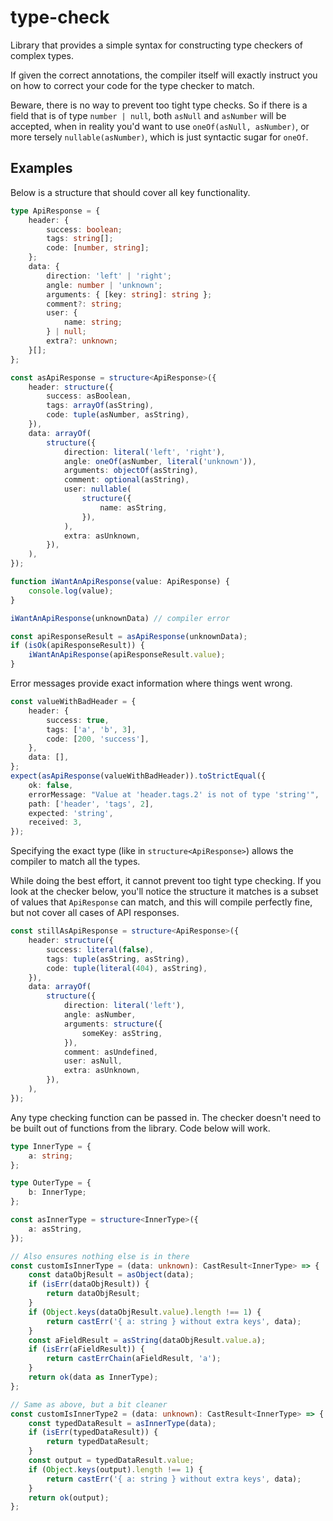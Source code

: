 # type-check

Library that provides a simple syntax for constructing type checkers of complex types.

If given the correct annotations, the compiler itself will exactly instruct you on how to correct
your code for the type checker to match.

Beware, there is no way to prevent too tight type checks. So if there is a field that is of type
`number | null`, both `asNull` and `asNumber` will be accepted, when in reality you'd want to use
`oneOf(asNull, asNumber)`, or more tersely `nullable(asNumber)`, which is just syntactic sugar for
`oneOf`.

## Examples

Below is a structure that should cover all key functionality.

```typescript
type ApiResponse = {
	header: {
		success: boolean;
		tags: string[];
		code: [number, string];
	};
	data: {
		direction: 'left' | 'right';
		angle: number | 'unknown';
		arguments: { [key: string]: string };
		comment?: string;
		user: {
			name: string;
		} | null;
		extra?: unknown;
	}[];
};

const asApiResponse = structure<ApiResponse>({
	header: structure({
		success: asBoolean,
		tags: arrayOf(asString),
		code: tuple(asNumber, asString),
	}),
	data: arrayOf(
		structure({
			direction: literal('left', 'right'),
			angle: oneOf(asNumber, literal('unknown')),
			arguments: objectOf(asString),
			comment: optional(asString),
			user: nullable(
				structure({
					name: asString,
				}),
			),
			extra: asUnknown,
		}),
	),
});

function iWantAnApiResponse(value: ApiResponse) {
	console.log(value);
}

iWantAnApiResponse(unknownData) // compiler error

const apiResponseResult = asApiResponse(unknownData);
if (isOk(apiResponseResult)) {
	iWantAnApiResponse(apiResponseResult.value);
}
```

Error messages provide exact information where things went wrong.

```typescript
const valueWithBadHeader = {
    header: {
        success: true,
        tags: ['a', 'b', 3],
        code: [200, 'success'],
    },
    data: [],
};
expect(asApiResponse(valueWithBadHeader)).toStrictEqual({
    ok: false,
    errorMessage: "Value at 'header.tags.2' is not of type 'string'",
    path: ['header', 'tags', 2],
    expected: 'string',
    received: 3,
});
```

Specifying the exact type (like in `structure<ApiResponse>`) allows the compiler to match all the types.

While doing the best effort, it cannot prevent too tight type checking. If you look at the checker below,
you'll notice the structure it matches is a subset of values that `ApiResponse` can match, and this will
compile perfectly fine, but not cover all cases of API responses.

```typescript
const stillAsApiResponse = structure<ApiResponse>({
	header: structure({
		success: literal(false),
		tags: tuple(asString, asString),
		code: tuple(literal(404), asString),
	}),
	data: arrayOf(
		structure({
			direction: literal('left'),
			angle: asNumber,
			arguments: structure({
				someKey: asString,
			}),
			comment: asUndefined,
			user: asNull,
			extra: asUnknown,
		}),
	),
});
```

Any type checking function can be passed in. The checker doesn't need to be built out of functions from
the library. Code below will work.

```typescript
type InnerType = {
	a: string;
};

type OuterType = {
	b: InnerType;
};

const asInnerType = structure<InnerType>({
	a: asString,
});

// Also ensures nothing else is in there
const customIsInnerType = (data: unknown): CastResult<InnerType> => {
	const dataObjResult = asObject(data);
	if (isErr(dataObjResult)) {
		return dataObjResult;
	}
	if (Object.keys(dataObjResult.value).length !== 1) {
		return castErr('{ a: string } without extra keys', data);
	}
	const aFieldResult = asString(dataObjResult.value.a);
	if (isErr(aFieldResult)) {
		return castErrChain(aFieldResult, 'a');
	}
	return ok(data as InnerType);
};

// Same as above, but a bit cleaner
const customIsInnerType2 = (data: unknown): CastResult<InnerType> => {
	const typedDataResult = asInnerType(data);
	if (isErr(typedDataResult)) {
		return typedDataResult;
	}
	const output = typedDataResult.value;
	if (Object.keys(output).length !== 1) {
		return castErr('{ a: string } without extra keys', data);
	}
	return ok(output);
};
```
